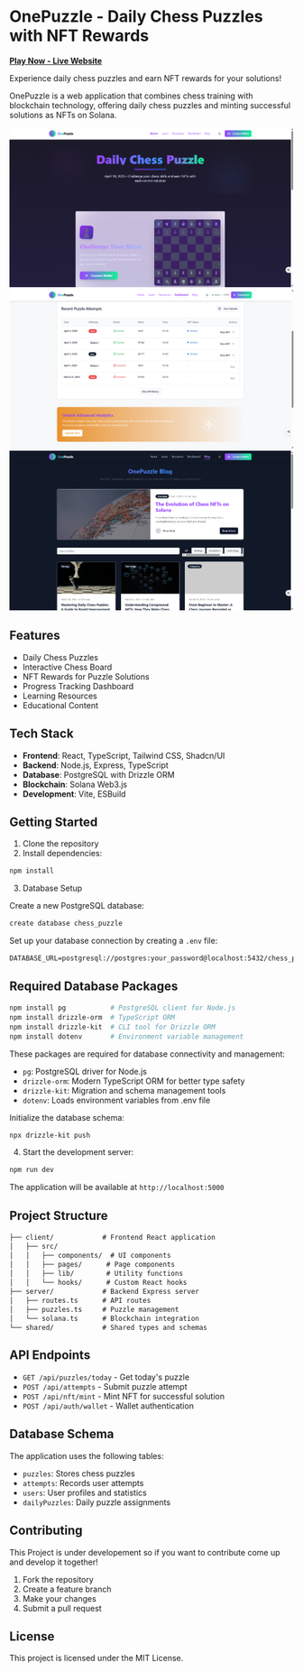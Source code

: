 # OnePuzzle - Daily Chess Puzzles with NFT Rewards
**[Play Now - Live Website](https://onepuzzle.onrender.com/)**

Experience daily chess puzzles and earn NFT rewards for your solutions!

OnePuzzle is a web application that combines chess training with blockchain technology, offering daily chess puzzles and minting successful solutions as NFTs on Solana.

![Home Page](https://github.com/aniketsahu115/OnePuzzle/blob/main/attached_assets/home%20page.png)
![Dashboard](https://github.com/aniketsahu115/OnePuzzle/blob/main/attached_assets/OnePuzzle%20Dashboard.png)
![Blog Section](https://github.com/aniketsahu115/OnePuzzle/blob/main/attached_assets/OnePuzzle%20Blog.png)



## Features

- Daily Chess Puzzles
- Interactive Chess Board
- NFT Rewards for Puzzle Solutions
- Progress Tracking Dashboard
- Learning Resources
- Educational Content

## Tech Stack

- **Frontend**: React, TypeScript, Tailwind CSS, Shadcn/UI
- **Backend**: Node.js, Express, TypeScript
- **Database**: PostgreSQL with Drizzle ORM
- **Blockchain**: Solana Web3.js
- **Development**: Vite, ESBuild

## Getting Started

1. Clone the repository
2. Install dependencies:
```bash
npm install
```

3. Database Setup

Create a new PostgreSQL database:
```bash
create database chess_puzzle
```
Set up your database connection by creating a `.env` file:
```
DATABASE_URL=postgresql://postgres:your_password@localhost:5432/chess_puzzle
```
## Required Database Packages

```bash
npm install pg           # PostgreSQL client for Node.js
npm install drizzle-orm  # TypeScript ORM
npm install drizzle-kit  # CLI tool for Drizzle ORM
npm install dotenv       # Environment variable management
```

These packages are required for database connectivity and management:
- `pg`: PostgreSQL driver for Node.js
- `drizzle-orm`: Modern TypeScript ORM for better type safety
- `drizzle-kit`: Migration and schema management tools
- `dotenv`: Loads environment variables from .env file

Initialize the database schema:
```bash
npx drizzle-kit push
```

4. Start the development server:
```bash
npm run dev
```

The application will be available at `http://localhost:5000`

## Project Structure

```
├── client/            # Frontend React application
│   ├── src/
│   │   ├── components/  # UI components
│   │   ├── pages/      # Page components
│   │   ├── lib/        # Utility functions
│   │   └── hooks/      # Custom React hooks
├── server/            # Backend Express server
│   ├── routes.ts      # API routes
│   ├── puzzles.ts     # Puzzle management
│   └── solana.ts      # Blockchain integration
└── shared/            # Shared types and schemas
```

## API Endpoints

- `GET /api/puzzles/today` - Get today's puzzle
- `POST /api/attempts` - Submit puzzle attempt
- `POST /api/nft/mint` - Mint NFT for successful solution
- `POST /api/auth/wallet` - Wallet authentication

## Database Schema
The application uses the following tables:
- `puzzles`: Stores chess puzzles
- `attempts`: Records user attempts
- `users`: User profiles and statistics
- `dailyPuzzles`: Daily puzzle assignments


## Contributing
This Project is under developement so if you want to contribute come up and develop it together!
1. Fork the repository
2. Create a feature branch
3. Make your changes
4. Submit a pull request

## License

This project is licensed under the MIT License.
